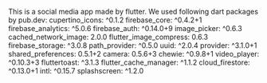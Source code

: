 This is a social media app made by flutter.
We used following dart packages by pub.dev:
  cupertino_icons: ^0.1.2
  firebase_core: ^0.4.2+1
  firebase_analytics: ^5.0.6
  firebase_auth: ^0.14.0+9
  image_picker: ^0.6.3
  cached_network_image: 2.0.0
  flutter_image_compress: 0.6.3
  firebase_storage: ^3.0.8
  path_provider: ^0.5.0
  uuid: ^2.0.4
  provider: ^3.1.0+1
  shared_preferences: 0.5.1+2
  camera: 0.5.6+3
  chewie: ^0.9.8+1
  video_player: ^0.10.3+3
  fluttertoast: ^3.1.3
  flutter_cache_manager: ^1.1.2
  cloud_firestore: ^0.13.0+1
  intl: ^0.15.7
  splashscreen: ^1.2.0